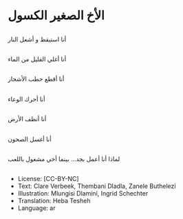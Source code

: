 # الأخ الصغير الكسول

##
أنا استيقظ و أشعل النار

##
أنا أغلي القليل من الماء

##
أنا أقطع حطب الأشجار

##
أنا أحرك الوعاء

##
أنا أنظف الأرض

##
أنا أغسل الصحون

##
لماذا أنا أعمل بجد...
بينما أخي مشغول باللعب

##
* License: [CC-BY-NC]
* Text: Clare Verbeek, Thembani Dladla, Zanele Buthelezi
* Illustration: Mlungisi Dlamini, Ingrid Schechter
* Translation: Heba Tesheh
* Language: ar
